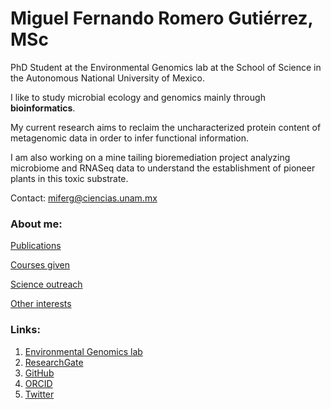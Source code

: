 
# Miguel Fernando Romero Gutiérrez, MSc

PhD Student at the Environmental Genomics lab at the School of Science in the Autonomous National University of Mexico.

I like to study microbial ecology and genomics mainly through **bioinformatics**.

My current research aims to reclaim the uncharacterized protein content of metagenomic data in order to infer functional information.

I am also working on a mine tailing bioremediation project analyzing microbiome and RNASeq data to understand the establishment of pioneer plants in this toxic substrate.

Contact: miferg@ciencias.unam.mx

### About me:

[Publications](https://miferg.github.io/publications)

[Courses given](https://miferg.github.io/courses)

[Science outreach](https://miferg.github.io/outreach)

[Other interests](https://miferg.github.io/other)

### Links:

1. [Environmental Genomics lab](https://genomica.fciencias.unam.mx/)
2. [ResearchGate](https://www.researchgate.net/profile/Miguel-Romero-36)
3. [GitHub](https://github.com/miferg)
4. [ORCID](http://orcid.org/0000-0002-3799-717X)
5. [Twitter](https://twitter.com/mikebartgeier)
